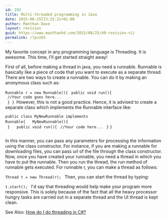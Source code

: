 ```yaml
---
id: 193
title: Multi-threaded programming in Java
date: 2015-08-25T23:25:21+01:00
author: Manthan Dave
layout: revision
guid: https://www.manthanhd.com/2015/08/25/49-revision-v1/
permalink: /?p=193
---
```

My favorite concept in any programming language is Threading. It is awesome. This time, I'll get started straight away!

First of all, before making a thread in java, you need a runnable. Runnable is basically like a piece of code that you want to execute as a separate thread. There are two ways to create a runnable. You can do it by making an anonymous class such as:

<code>Runnable r = new Runnable(){</code>
<code>
public void run(){
</code>
<code> //Your code goes here...<span style="white-space: pre;">
</span></code>
<code> }
}
</code>However, this is not a good practice. Hence, it is advised to create a separate class which implements the Runnable interface like:

<code></code>
<code>public class MyNewRunnable implements Runnable{</code>
<code>
</code>
<code> MyNewRunnable(){</code>
<code>
</code>
<code> }</code>
<code>
</code>
<code> public void run(){</code>
<code> //Your code here...</code>
<code> }</code>
<code>}</code>
<div><code> </code></div>
<code></code>In this manner, you can pass any parameters for processing the information using the class constructor. For instance, if you are making a runnable for downloading files, you can pass url of the file through the class constructor. Now, once you have created your runnable, you need a thread in which you have to put the runnable. Then you run the thread, the run method of runnable gets executed. For runnable r, you can make a thread as follows:

<code>Thread t = new Thread(r);
</code>
Then, you can start the thread by typing:

<code>t.start();
</code>
I'd say that threading would help make your program more responsive. This is solely because of the fact that all the heavy processor hungry tasks are carried out in a separate thread and the UI thread is kept clean.

See Also: <a href="http://codeninjutsu.blogspot.com/2012/01/how-do-i-do-threading-in-c.html">How do I do threading in C#?</a>